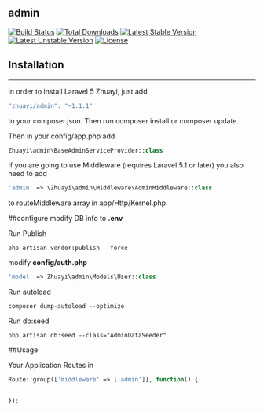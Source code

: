 ## admin

[![Build Status](https://travis-ci.org/zhuayi/admin.svg)](https://travis-ci.org/zhuayi/admin)
[![Total Downloads](https://poser.pugx.org/zhuayi/admin/d/total.svg)](https://packagist.org/packages/zhuayi/admin)
[![Latest Stable Version](https://poser.pugx.org/zhuayi/admin/v/stable.svg)](https://packagist.org/packages/zhuayi/admin)
[![Latest Unstable Version](https://poser.pugx.org/zhuayi/admin/v/unstable.svg)](https://packagist.org/packages/zhuayi/admin)
[![License](https://poser.pugx.org/zhuayi/admin/license.svg)](https://packagist.org/packages/zhuayi/admin)


## Installation
---
In order to install Laravel 5 Zhuayi, just add

```php
"zhuayi/admin": "~1.1.1"
```
to your composer.json. Then run composer install or composer update.

Then in your config/app.php add

```php
Zhuayi\admin\BaseAdminServiceProvider::class
```

If you are going to use Middleware (requires Laravel 5.1 or later) you also need to add
```php
'admin' => \Zhuayi\admin\Middleware\AdminMiddleware::class
```
to routeMiddleware array in app/Http/Kernel.php.

##configure
modify DB info to  **.env**

Run Publish
```shell
php artisan vendor:publish --force
```

modify **config/auth.php**  

```php
'model' => Zhuayi\admin\Models\User::class
```

Run autoload
```shell
composer dump-autoload --optimize
```

Run db:seed
```shell
php artisan db:seed --class="AdminDataSeeder"
```

##Usage

Your Application Routes in 

```php
Route::group(['middleware' => ['admin']], function() {


});
```